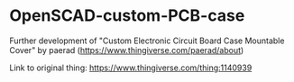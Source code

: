 # OpenSCAD-custom-PCB-case
Further development of "Custom Electronic Circuit Board Case Mountable Cover" by paerad (https://www.thingiverse.com/paerad/about)

Link to original thing: https://www.thingiverse.com/thing:1140939
